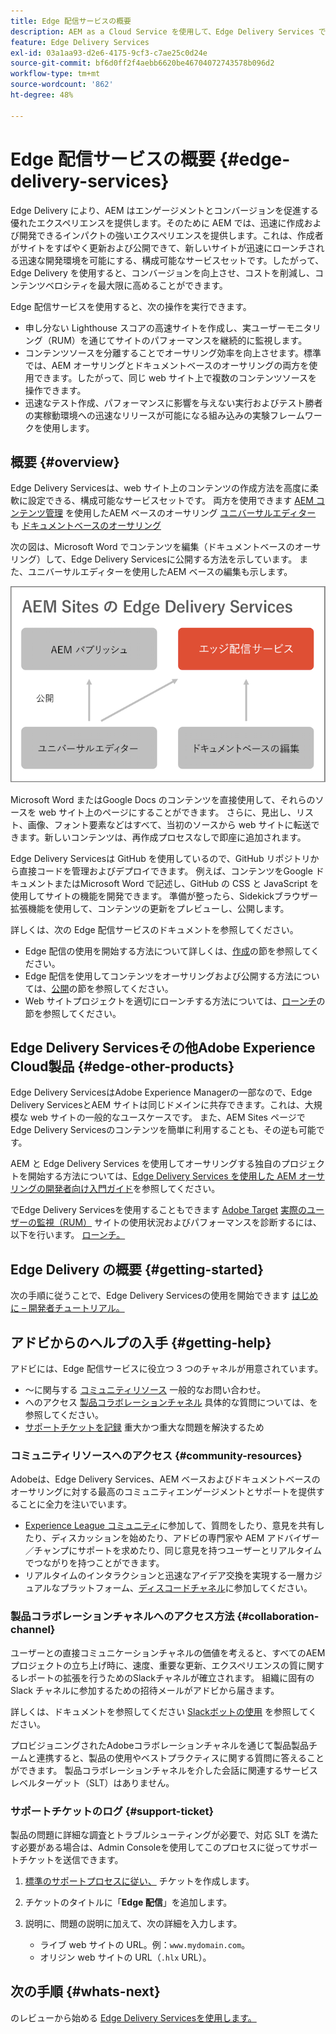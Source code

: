 ```yaml
---
title: Edge 配信サービスの概要
description: AEM as a Cloud Service を使用して、Edge Delivery Services で提供されるパフォーマンスと完璧な Lighthouse スコアを活用する方法について説明します。
feature: Edge Delivery Services
exl-id: 03a1aa93-d2e6-4175-9cf3-c7ae25c0d24e
source-git-commit: bf6d0ff2f4aebb6620be46704072743578b096d2
workflow-type: tm+mt
source-wordcount: '862'
ht-degree: 48%

---
```



# Edge 配信サービスの概要 {#edge-delivery-services}

Edge Delivery により、AEM はエンゲージメントとコンバージョンを促進する優れたエクスペリエンスを提供します。そのために AEM では、迅速に作成および開発できるインパクトの強いエクスペリエンスを提供します。これは、作成者がサイトをすばやく更新および公開できて、新しいサイトが迅速にローンチされる迅速な開発環境を可能にする、構成可能なサービスセットです。したがって、Edge Delivery を使用すると、コンバージョンを向上させ、コストを削減し、コンテンツベロシティを最大限に高めることができます。

Edge 配信サービスを使用すると、次の操作を実行できます。

* 申し分ない Lighthouse スコアの高速サイトを作成し、実ユーザーモニタリング（RUM）を通じてサイトのパフォーマンスを継続的に監視します。
* コンテンツソースを分離することでオーサリング効率を向上させます。標準では、AEM オーサリングとドキュメントベースのオーサリングの両方を使用できます。したがって、同じ web サイト上で複数のコンテンツソースを操作できます。
* 迅速なテスト作成、パフォーマンスに影響を与えない実行およびテスト勝者の実稼動環境への迅速なリリースが可能になる組み込みの実験フレームワークを使用します。

## 概要 {#overview}

Edge Delivery Servicesは、web サイト上のコンテンツの作成方法を高度に柔軟に設定できる、構成可能なサービスセットです。 両方を使用できます [AEM コンテンツ管理](https://experienceleague.adobe.com/docs/experience-manager-cloud-service/content/sites/authoring/getting-started/concepts.html?lang=ja) を使用したAEM ベースのオーサリング [ユニバーサルエディター](/help/sites-cloud/authoring/universal-editor/authoring.md) も [ドキュメントベースのオーサリング](https://www.aem.live/docs/authoring)

次の図は、Microsoft Word でコンテンツを編集（ドキュメントベースのオーサリング）して、Edge Delivery Servicesに公開する方法を示しています。 また、ユニバーサルエディターを使用したAEM ベースの編集も示します。

![Edge Delivery のアーキテクチャ](assets/AEM-with-EDS-publishing-simple2.png)

Microsoft Word またはGoogle Docs のコンテンツを直接使用して、それらのソースを web サイト上のページにすることができます。 さらに、見出し、リスト、画像、フォント要素などはすべて、当初のソースから web サイトに転送できます。新しいコンテンツは、再作成プロセスなしで即座に追加されます。

Edge Delivery Servicesは GitHub を使用しているので、GitHub リポジトリから直接コードを管理およびデプロイできます。 例えば、コンテンツをGoogle ドキュメントまたはMicrosoft Word で記述し、GitHub の CSS と JavaScript を使用してサイトの機能を開発できます。 準備が整ったら、Sidekickブラウザー拡張機能を使用して、コンテンツの更新をプレビューし、公開します。

詳しくは、次の Edge 配信サービスのドキュメントを参照してください。

* Edge 配信の使用を開始する方法について詳しくは、[作成](https://www.aem.live/docs/#build)の節を参照してください。
* Edge 配信を使用してコンテンツをオーサリングおよび公開する方法については、[公開](https://www.aem.live/docs/authoring)の節を参照してください。
* Web サイトプロジェクトを適切にローンチする方法については、[ローンチ](https://www.aem.live/docs/#launch)の節を参照してください。

## Edge Delivery Servicesその他Adobe Experience Cloud製品 {#edge-other-products}

Edge Delivery ServicesはAdobe Experience Managerの一部なので、Edge Delivery ServicesとAEM サイトは同じドメインに共存できます。これは、大規模な web サイトの一般的なユースケースです。 また、AEM Sites ページでEdge Delivery Servicesのコンテンツを簡単に利用することも、その逆も可能です。

AEM と Edge Delivery Services を使用してオーサリングする独自のプロジェクトを開始する方法については、[Edge Delivery Services を使用した AEM オーサリングの開発者向け入門ガイド](/help/edge/aem-authoring/edge-dev-getting-started.md)を参照してください。

でEdge Delivery Servicesを使用することもできます [Adobe Target](https://www.aem.live/developer/target-integration) [実際のユーザーの監視（RUM）](https://www.aem.live/developer/rum) サイトの使用状況およびパフォーマンスを診断するには、以下を行います。 [ローンチ。](https://experienceleague.adobe.com/en/docs/experience-platform/tags/home)

## Edge Delivery の概要 {#getting-started}

次の手順に従うことで、Edge Delivery Servicesの使用を開始できます [はじめに – 開発者チュートリアル。](https://www.aem.live/developer/tutorial)

## アドビからのヘルプの入手 {#getting-help}

アドビには、Edge 配信サービスに役立つ 3 つのチャネルが用意されています。

* ～に関与する [コミュニティリソース](#community-resources) 一般的なお問い合わせ。
* へのアクセス [製品コラボレーションチャネル](#collaboration-channel) 具体的な質問については、を参照してください。
* [サポートチケットを記録](#support-ticket) 重大かつ重大な問題を解決するため

### コミュニティリソースへのアクセス {#community-resources}

Adobeは、Edge Delivery Services、AEM ベースおよびドキュメントベースのオーサリングに対する最高のコミュニティエンゲージメントとサポートを提供することに全力を注いでいます。

* [Experience League コミュニティ](https://adobe.ly/3Q6kTKl)に参加して、質問をしたり、意見を共有したり、ディスカッションを始めたり、アドビの専門家や AEM アドバイザー／チャンプにサポートを求めたり、同じ意見を持つユーザーとリアルタイムでつながりを持つことができます。
* リアルタイムのインタラクションと迅速なアイデア交換を実現する一層カジュアルなプラットフォーム、[ディスコードチャネル](https://discord.gg/aem-live)に参加してください。

### 製品コラボレーションチャネルへのアクセス方法 {#collaboration-channel}

ユーザーとの直接コミュニケーションチャネルの価値を考えると、すべてのAEM プロジェクトの立ち上げ時に、速度、重要な更新、エクスペリエンスの質に関するレポートの拡張を行うためのSlackチャネルが確立されます。 組織に固有の Slack チャネルに参加するための招待メールがアドビから届きます。

詳しくは、ドキュメントを参照してください [Slackボットの使用](https://www.aem.live/docs/slack) を参照してください。

プロビジョニングされたAdobeコラボレーションチャネルを通じて製品製品チームと連携すると、製品の使用やベストプラクティスに関する質問に答えることができます。 製品コラボレーションチャネルを介した会話に関連するサービスレベルターゲット（SLT）はありません。

### サポートチケットのログ {#support-ticket}

製品の問題に詳細な調査とトラブルシューティングが必要で、対応 SLT を満たす必要がある場合は、Admin Consoleを使用してこのプロセスに従ってサポートチケットを送信できます。

1. [標準のサポートプロセスに従い、](https://experienceleague.adobe.com/?support-tab=home#support) チケットを作成します。
1. チケットのタイトルに「**Edge 配信**」を追加します。
1. 説明に、問題の説明に加えて、次の詳細を入力します。

   * ライブ web サイトの URL。例：`www.mydomain.com`。
   * オリジン web サイトの URL（`.hlx` URL）。

## 次の手順 {#whats-next}

のレビューから始める [Edge Delivery Servicesを使用します。](/help/edge/using.md)

